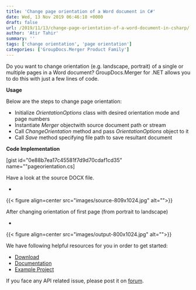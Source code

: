 ```yaml
---
title: 'Change page orientation of a Word document in C#'
date: Wed, 13 Nov 2019 06:46:18 +0000
draft: false
url: /2019/11/13/change-page-orientation-of-a-word-document-in-csharp/
author: 'Atir Tahir'
summary: ''
tags: ['change orientation', 'page orientation']
categories: ['GroupDocs.Merger Product Family']
---
```


Do you want to change orientation (e.g. landscape, portrait) of a single or multiple pages in a Word document? GroupDocs.Merger for .NET allows you to do this with just a few lines of code.

**Usage**

Below are the steps to change page orientation:

*   Initialize _OrientationOptions_ class with desired orientation mode and page numbers
*   Instantiate _Merger_ objectwith source document path or stream
*   Call _ChangeOrientation_ method and pass _OrientationOptions_ object to it
*   Call _Save_ method specifying file path to save resultant document

**Code Implementation**

\[gist id="0e88b7ea17c45581f7d9d70cdaf1cd35" name=""pageorientation.cs\]

Have a look at the source DOCX file.

*   

{{< figure align=center src="images/source-809x1024.jpg" alt="">}}

    

After changing orientation of first page (from portrait to landscape)

*   

{{< figure align=center src="images/output-800x1024.jpg" alt="">}}

    

We have following helpful resources for you in order to get started:

*   [Download](https://downloads.groupdocs.com/merger/net)
*   [Documentation](https://docs.groupdocs.com/display/mergernet/Home)
*   [Example Project](https://github.com/groupdocs-merger/GroupDocs.Merger-for-.NET)

If you face any API related issue, please post it on [forum](https://forum.groupdocs.com/c/merger).




